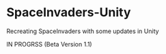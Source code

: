# SpaceInvaders-Unity
Recreating SpaceInvaders with some updates in Unity

IN PROGRSS (Beta Version 1.1)
